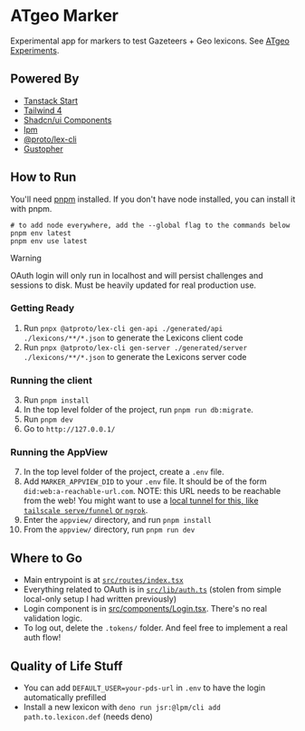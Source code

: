 # ATgeo Marker

Experimental app for markers to test Gazeteers + Geo lexicons. See [ATgeo
Experiments](https://wiki.atprotocol.community/en/working-groups/atgeo/experiments).

## Powered By

- [Tanstack Start](https://tanstack.com/start/latest)
- [Tailwind 4](https://tailwindcss.com/)
- [Shadcn/ui Components](https://ui.shadcn.com/docs)
- [lpm](https://github.com/lexicon-community/lpm)
- [@proto/lex-cli](https://www.npmjs.com/package/@atproto/lex-cli)
- [Gustopher](https://wiki.atprotocol.community/en/wiki/reference/community/lore/gustopher)

## How to Run

You'll need [pnpm](https://pnpm.io/) installed.
If you don't have node installed, you can install it with pnpm.

```
# to add node everywhere, add the --global flag to the commands below
pnpm env latest
pnpm env use latest
```

> [!WARNING]
>
> OAuth login will only run in localhost and will persist challenges and
> sessions to disk. Must be heavily updated for real production use.

### Getting Ready

1. Run `pnpx @atproto/lex-cli gen-api ./generated/api ./lexicons/**/*.json` to generate the Lexicons client code
2. Run `pnpx @atproto/lex-cli gen-server ./generated/server ./lexicons/**/*.json` to generate the Lexicons server code

### Running the client

3. Run `pnpm install`
4. In the top level folder of the project, run `pnpm run db:migrate`.
5. Run `pnpm dev`
6. Go to `http://127.0.0.1/`

### Running the AppView

7. In the top level folder of the project, create a `.env` file.
8. Add `MARKER_APPVIEW_DID` to your `.env` file. It should be of the form `did:web:a-reachable-url.com`.
   NOTE: this URL needs to be reachable from the web! You might want to use a [local tunnel for this, like `tailscale serve/funnel` or `ngrok`](https://tailscale.com/learn/ngrok-alternatives#5-ngrok-alternatives-market-overview-and-options).
9. Enter the `appview/` directory, and run `pnpm install`
10. From the `appview/` directory, run `pnpm run dev`

## Where to Go

- Main entrypoint is at [`src/routes/index.tsx`](./src/routes/index.tsx)
- Everything related to OAuth is in [`src/lib/auth.ts`](./src/lib/auth.ts)
  (stolen from simple local-only setup I had written previously)
- Login component is in [src/components/Login.tsx](./src/components/Login.tsx).
  There's no real validation logic.
- To log out, delete the `.tokens/` folder. And feel free to implement a real
  auth flow!

## Quality of Life Stuff

- You can add `DEFAULT_USER=your-pds-url` in `.env` to have the login automatically prefilled
- Install a new lexicon with `deno run jsr:@lpm/cli add path.to.lexicon.def` (needs deno)
